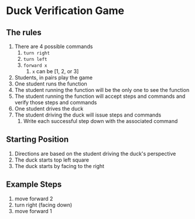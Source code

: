 # Duck Verification Game

## The rules

  1. There are 4 possible commands
     1. `turn right`
     2. `turn left`
     3. `forward x`
        1. `x` can be [1, 2, or 3]
  2. Students, in pairs play the game
  3. One student runs the function
  4. The student running the function will be the only one to see the function
  5. The student running the function will accept steps and commands and verify those steps and commands
  6. One student drives the duck
  7. The student driving the duck will issue steps and commands
     1. Write each successful step down with the associated command

## Starting Position

  1. Directions are based on the student driving the duck's perspective
  2. The duck starts top left square
  3. The duck starts by facing to the right

## Example Steps

1. move forward 2
2. turn right (facing down)
3. move forward 1
